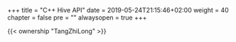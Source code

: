 +++
title = "C++ Hive API"
date = 2019-05-24T21:15:46+02:00
weight = 40
chapter = false
pre = ""
alwaysopen = true
+++

{{< ownership "TangZhiLong" >}}
